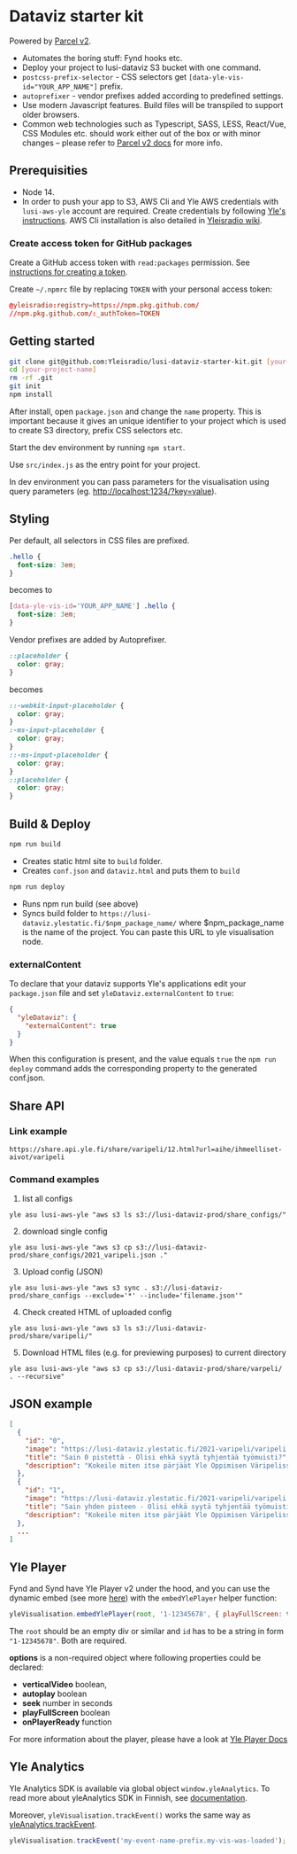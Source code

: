# Dataviz starter kit

Powered by [Parcel v2](https://v2.parceljs.org/).

- Automates the boring stuff: Fynd hooks etc.
- Deploy your project to lusi-dataviz S3 bucket with one command.
- `postcss-prefix-selector` - CSS selectors get `[data-yle-vis-id="YOUR_APP_NAME"]` prefix.
- `autoprefixer` - vendor prefixes added according to predefined settings.
- Use modern Javascript features. Build files will be transpiled to support older browsers.
- Common web technologies such as Typescript, SASS, LESS, React/Vue, CSS Modules etc. should work either out of the box or with minor changes – please refer to [Parcel v2 docs](https://v2.parceljs.org/) for more info.

## Prerequisities

- Node 14.
- In order to push your app to S3, AWS Cli and Yle AWS credentials with `lusi-aws-yle` account are required. Create credentials by following [Yle's instructions](https://github.com/Yleisradio/wiki/wiki/01-Credentials). AWS Cli installation is also detailed in [Yleisradio wiki](https://github.com/Yleisradio/wiki/wiki/05-Tools#aws-cli).

### Create access token for GitHub packages

Create a GitHub access token with `read:packages` permission. See [instructions for creating a token](https://help.github.com/en/github/authenticating-to-github/creating-a-personal-access-token-for-the-command-line#creating-a-token).

Create `~/.npmrc` file by replacing `TOKEN` with your personal access token:

```rc
@yleisradio:registry=https://npm.pkg.github.com/
//npm.pkg.github.com/:_authToken=TOKEN
```

## Getting started

```bash
git clone git@github.com:Yleisradio/lusi-dataviz-starter-kit.git [your-project-name]
cd [your-project-name]
rm -rf .git
git init
npm install
```

After install, open `package.json` and change the `name` property. This is important because it gives an unique identifier to your project which is used to create S3 directory, prefix CSS selectors etc.

Start the dev environment by running `npm start`.

Use `src/index.js` as the entry point for your project.

In dev environment you can pass parameters for the visualisation using query parameters (eg. <http://localhost:1234/?key=value>).

## Styling

Per default, all selectors in CSS files are prefixed.

```css
.hello {
  font-size: 3em;
}
```

becomes to

```css
[data-yle-vis-id='YOUR_APP_NAME'] .hello {
  font-size: 3em;
}
```

Vendor prefixes are added by Autoprefixer.

```css
::placeholder {
  color: gray;
}
```

becomes

```css
::-webkit-input-placeholder {
  color: gray;
}
:-ms-input-placeholder {
  color: gray;
}
::-ms-input-placeholder {
  color: gray;
}
::placeholder {
  color: gray;
}
```

## Build & Deploy

```bash
npm run build
```

- Creates static html site to `build` folder.
- Creates `conf.json` and `dataviz.html` and puts them to `build`

```bash
npm run deploy
```

- Runs npm run build (see above)
- Syncs build folder to `https://lusi-dataviz.ylestatic.fi/$npm_package_name/` where $npm_package_name is the name of the project. You can paste this URL to yle visualisation node.

### externalContent

To declare that your dataviz supports Yle's applications edit your `package.json` file and set `yleDataviz.externalContent` to `true`:

```json
{
  "yleDataviz": {
    "externalContent": true
  }
}
```

When this configuration is present, and the value equals `true` the `npm run deploy` command adds the
corresponding property to the generated conf.json.

## Share API

### Link example

`https://share.api.yle.fi/share/varipeli/12.html?url=aihe/ihmeelliset-aivot/varipeli`

### Command examples

1. list all configs

`yle asu lusi-aws-yle "aws s3 ls s3://lusi-dataviz-prod/share_configs/"`

2. download single config

`yle asu lusi-aws-yle "aws s3 cp s3://lusi-dataviz-prod/share_configs/2021_varipeli.json ."`

3. Upload config (JSON)

`yle asu lusi-aws-yle "aws s3 sync . s3://lusi-dataviz-prod/share_configs --exclude='*' --include='filename.json'"`

4. Check created HTML of uploaded config

`yle asu lusi-aws-yle "aws s3 ls s3://lusi-dataviz-prod/share/varipeli/"`

5. Download HTML files (e.g. for previewing purposes) to current directory

`yle asu lusi-aws-yle "aws s3 cp s3://lusi-dataviz-prod/share/varpeli/ . --recursive"`

## JSON example

```json
[
  {
    "id": "0",
    "image": "https://lusi-dataviz.ylestatic.fi/2021-varipeli/varipeli.jpg",
    "title": "Sain 0 pistettä - Olisi ehkä syytä tyhjentää työmuisti?",
    "description": "Kokeile miten itse pärjäät Yle Oppimisen Väripelissä!"
  },
  {
    "id": "1",
    "image": "https://lusi-dataviz.ylestatic.fi/2021-varipeli/varipeli.jpg",
    "title": "Sain yhden pisteen - Olisi ehkä syytä tyhjentää työmuisti?",
    "description": "Kokeile miten itse pärjäät Yle Oppimisen Väripelissä!"
  },
  ...
]
```

## Yle Player

Fynd and Synd have Yle Player v2 under the hood, and you can use the dynamic embed (see more [here](https://github.com/Yleisradio/player-static/wiki/Player-embed-instructions)) with the `embedYlePlayer` helper function:

```js
yleVisualisation.embedYlePlayer(root, '1-12345678', { playFullScreen: true });
```

The `root` should be an empty div or similar and `id` has to be a string in form `"1-12345678"`. Both are required.

**options** is a non-required object where following properties could be declared:

- **verticalVideo** boolean,
- **autoplay** boolean
- **seek** number in seconds
- **playFullScreen** boolean
- **onPlayerReady** function

For more information about the player, please have a look at [Yle Player Docs](https://github.com/Yleisradio/player-static/wiki/Player-embed-instructions)

## Yle Analytics

Yle Analytics SDK is available via global object `window.yleAnalytics`. To read more about yleAnalytics SDK in Finnish, see [documentation](http://chili.yle.fi/confluence/display/YLEWEB/Yle+Analytics+SDK).

Moreover, `yleVisualisation.trackEvent()` works the same way as [yleAnalytics.trackEvent](<http://chili.yle.fi/confluence/display/YLEWEB/Yle+Analytics+SDK#YleAnalyticsSDK-yleAnalytics.trackEvent(eventName[,settings])>).

```js
yleVisualisation.trackEvent('my-event-name-prefix.my-vis-was-loaded');
```
